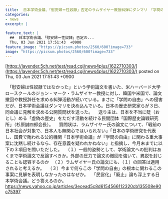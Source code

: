 ```yaml
---
title:  日本学術会議、「慰安婦＝性奴隷」否定のラムザイヤー教授糾弾にダンマリ　「学問の自由」侵害なのに…民間団体は公開質問状  
categories:
- news
excerpt: |
  
feature_text: |
  ##  日本学術会議、「慰安婦＝性奴隷」否定の...
  Thu, 03 Jun 2021 17:51:43  +0900
feature_image: "https://picsum.photos/2560/600?image=733"
image: "https://picsum.photos/2560/600?image=733"
---
```


[https://lavender.5ch.net/test/read.cgi/news4plus/1622710303/](https://lavender.5ch.net/test/read.cgi/news4plus/1622710303/)
posted on Thu, 03 Jun 2021 17:51:43  +0900

<!--more-->

　「慰安婦は性奴隷ではなかった」という学術論文を書いた、米ハーバード大学ロースクールのジョン・マーク・ラムザイヤー教授に対し、韓国や米国で、論文撤回や教授辞任を求める糾弾活動が続いている。まさに「学問の自由」への侵害だが、日本学術会議はダンマリを決め込んでいる。日本の歴史研究家らが３日、同会議に見解を求める公開質問状を送った。 　送り主は、日本を不当に貶（おとし）める「虚偽の歴史」をただす活動を続ける民間団体「国際歴史論戦研究所」（杉原誠四郎会長）。 　質問状は、ラムザイヤー氏の論文について、「戦前の日本社会が対象で、日本人も無関心ではいられない」「日本の学術研究を代表し、国費で賄われる公的機関『日本学術会議』が『学問の自由』に関わる重大事案に沈黙し続けるなら、存在意義を疑われかねない」と指摘し、今月末までに以下の３項目を問いただした。 　（１）一般的姿勢として、学術論文への批判はあくまで学術論文で反論すべきか。外部の圧力で論文の撤回を強いて、異説を封じることも認容するのか 　（２）ラムザイヤー氏の論文にも、（１）の回答は適用されると考えるか。 　（３）今まで何らこの「学問の自由」の根本に関わるこの事案に見解を表明しなかったのはなぜか。 　「民営化」「廃止」論も浮上する日本学術会議。どう答えるのか。 https://news.yahoo.co.jp/articles/3ecead5c8d6154566112320cb135508e90c75397
